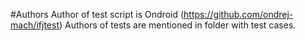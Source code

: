 #Authors
Author of test script is Ondroid (https://github.com/ondrej-mach/ifjtest)
Authors of tests are mentioned in folder with test cases.
